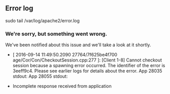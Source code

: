 ## Error log

sudo tail /var/log/apache2/error.log


### We're sorry, but something went wrong. 
We've been notified about this issue and we'll take a look at it shortly.

+ [ 2016-09-14 11:49:50.2090 27764/7f625be4f700 age/Cor/Con/CheckoutSession.cpp:277 ]: [Client 1-8] Cannot checkout session because a spawning error occurred. The identifier of the error is 3eeff9c4. Please see earlier logs for details about the error.
App 28035 stdout: 
App 28055 stdout: 

+ Incomplete response received from application

